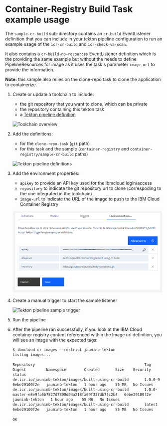 # Container-Registry Build Task example usage
The `sample-cr-build` sub-directory contains an `cr-build` EventListener definition that you can include in your tekton pipeline configuration to run an example usage of the `icr-cr-build` and `icr-check-va-scan`.

It also contains a `cr-build-no-resources` EventListener definition which is the providing the same example but without the needs to define PipelineResources for image as it uses the task's parameter `image-url` to provide the information.

**Note:** this sample also relies on the clone-repo task to clone the application to containerize.

1) Create or update a toolchain to include:

   - the git repository that you want to clone, which can be private
   - the repository containing this tekton task
   - a [Tekton pipeline definition](https://cloud.ibm.com/docs/ContinuousDelivery?topic=ContinuousDelivery-tekton-pipelines#create_tekton_pipeline)

   ![Toolchain overview](./images/container-registry-sample-cr-build-toolchain-overview.png)

2) Add the definitions:

   - for the `clone-repo-task` (`git` path)
   - for this task and the sample (`container-registry` and `container-registry/sample-cr-build` paths)

   ![Tekton pipeline definitions](./images/container-registry-sample-cr-build-tekton-pipeline-definitions.png)

3) Add the environment properties:

   - `apikey` to provide an API key used for the ibmcloud login/access
   - `repository` to indicate the git repository url to clone (correspoding to the one integrated in the toolchain)
   - `image-url` to indicate the URL of the image to push to the IBM Cloud Container Registry

   ![Tekton pipeline environment properties](./images/container-registry-sample-cr-build-tekton-pipeline-environment-properties.png)

4) Create a manual trigger to start the sample listener

   ![Tekton pipeline sample trigger](./images/container-registry-sample-cr-build-tekton-pipeline-sample-triggers.png)

5) Run the pipeline

6) After the pipeline ran successfully, if you look at the IBM Cloud container registry content referenced within the Image url definition, you will see an image with the expected tags:
   ```
   $ ibmcloud cr images --restrict jauninb-tekton
   Listing images...

   Repository                                                 Tag                                                     Digest         Namespace        Created       Size    Security status
   de.icr.io/jauninb-tekton/images/built-using-cr-build       1.0.0-9                                                 6ebe29100f2e   jauninb-tekton   1 hour ago    55 MB   No Issues
   de.icr.io/jauninb-tekton/images/built-using-cr-build       1.0.0-master-e8e9fa6b7827d7898d04a218fa69f327db7fc2b4   6ebe29100f2e   jauninb-tekton   1 hour ago    55 MB   No Issues
   de.icr.io/jauninb-tekton/images/built-using-cr-build       latest                                                  6ebe29100f2e   jauninb-tekton   1 hour ago    55 MB   No Issues

   OK
   ```

